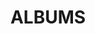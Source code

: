 ---
layout: album_gallery
resource: facebook
title: "ALBUMS"
description: "archive"
active: gallery
header-img: "img/gallery-bg.jpg"
images:

- image_path: /NguyenNhu(nana)/1/1308330660368440_470566284_1308331053701734_3235395798936287257_n.jpg
  gallery-folder: /gallery/NguyenNhu(nana)/1/
  gallery-name: 1
  gallery-date: March 2025
- image_path: /NguyenNhu(nana)/2/1103035337564641_422251090_1103036820897826_7067871749183301887_n.jpg
  gallery-folder: /gallery/NguyenNhu(nana)/2/
  gallery-name: 2
  gallery-date: March 2025
- image_path: /NguyenNhu(nana)/3/01_3.jpg
  gallery-folder: /gallery/NguyenNhu(nana)/3/
  gallery-name: 3
  gallery-date: March 2025
- image_path: /NguyenNhu(nana)/4/1138917340643107_434556072_1138918057309702_6264220359680739329_n.jpg
  gallery-folder: /gallery/NguyenNhu(nana)/4/
  gallery-name: 4
  gallery-date: March 2025
- image_path: /NguyenNhu(nana)/Album 10 - Satin/1068128491055326_402959788_1068129261055249_698499487881020621_n.jpg
  gallery-folder: /gallery/NguyenNhu(nana)/Album 10 - Satin/
  gallery-name: Album 10 - Satin
  gallery-date: March 2025
- image_path: /NguyenNhu(nana)/Album 4 - Cup/1037542774113898_382449312_1037542770780565_2835299745339736897_n.jpg
  gallery-folder: /gallery/NguyenNhu(nana)/Album 4 - Cup/
  gallery-name: Album 4 - Cup
  gallery-date: March 2025
- image_path: /NguyenNhu(nana)/Album 5 - V/02_3.jpg
  gallery-folder: /gallery/NguyenNhu(nana)/Album 5 - V/
  gallery-name: Album 5 - V
  gallery-date: March 2025
- image_path: /NguyenNhu(nana)/Album 6 - Dây chéo/04_4.jpg
  gallery-folder: /gallery/NguyenNhu(nana)/Album 6 - Dây chéo/
  gallery-name: Album 6 - Dây chéo
  gallery-date: March 2025
- image_path: /NguyenNhu(nana)/Album 7 - Dây nhỏ/970444584157051_347583114_523643093145309_4598932106990776204_n.jpg
  gallery-folder: /gallery/NguyenNhu(nana)/Album 7 - Dây nhỏ/
  gallery-name: Album 7 - Dây nhỏ
  gallery-date: March 2025
- image_path: /NguyenNhu(nana)/Album 8 - Truyền thống/1129664584901716_430743994_1129665394901635_8252488914385102092_n.jpg
  gallery-folder: /gallery/NguyenNhu(nana)/Album 8 - Truyền thống/
  gallery-name: Album 8 - Truyền thống
  gallery-date: March 2025
- image_path: /NguyenNhu(nana)/Album 9 - U/02_3.jpg
  gallery-folder: /gallery/NguyenNhu(nana)/Album 9 - U/
  gallery-name: Album 9 - U
  gallery-date: March 2025
- image_path: /NguyenNhu(nana)/lung/777907406744104_472858331_1323900195478153_445498901214086705_n.jpg
  gallery-folder: /gallery/NguyenNhu(nana)/lung/
  gallery-name: lung
  gallery-date: March 2025
- image_path: /NguyenNhu(nana)/photo/1030625538138955_376419042_1030625534805622_902902389022245527_n.jpg
  gallery-folder: /gallery/NguyenNhu(nana)/photo/
  gallery-name: photo
  gallery-date: March 2025
- image_path: /NguyenNhu(nana)/áo thun 3 lỗ/1125545571980284_429658433_1125545851980256_4869567883401437020_n.jpg
  gallery-folder: /gallery/NguyenNhu(nana)/áo thun 3 lỗ/
  gallery-name: áo thun 3 lỗ
  gallery-date: March 2025
---